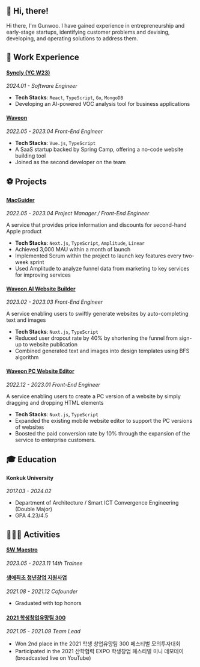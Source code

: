 ## 👋 Hi, there!
Hi there, I'm Gunwoo. I have gained experience in entrepreneurship and early-stage startups, identifying customer problems and devising, developing, and operating solutions to address them.

## 💼 Work Experience

#### [Syncly (YC W23)](https://syncly.app)
*2024.01 - Software Engineer*

- **Tech Stacks**: `React`, `TypeScript`, `Go`, `MongoDB`
- Developing an AI-powered VOC analysis tool for business applications

#### [Waveon](https://waveon.io)
*2022.05 - 2023.04 Front-End Engineer*

- **Tech Stacks**: `Vue.js`, `TypeScript`
- A SaaS startup backed by Spring Camp, offering a no-code website building tool
- Joined as the second developer on the team

## ⚽️ Projects

#### [MacGuider](https://github.com/gwbaik9717/macguider-frontend)
*2022.05 - 2023.04 Project Manager / Front-End Engineer*

A service that provides price information and discounts for second-hand Apple product

- **Tech Stacks**: `Next.js`, `TypeScript`, `Amplitude`, `Linear`
- Achieved 3,000 MAU within a month of launch
- Implemented Scrum within the project to launch key features every two-week sprint
- Used Amplitude to analyze funnel data from marketing to key services for  improving services

#### [Waveon AI Website Builder](https://www.waveon.io/)
*2023.02 - 2023.03 Front-End Engineer*

A service enabling users to swiftly generate websites by auto-completing text and images

- **Tech Stacks**: `Nuxt.js`, `TypeScript`
- Reduced user dropout rate by 40% by shortening the funnel from sign-up to website publication
- Combined generated text and images into design templates using BFS algorithm

#### [Waveon PC Website Editor](https://www.waveon.io/)
*2022.12 - 2023.01 Front-End Engineer*

A service enabling users to create a PC version of a website by simply dragging and dropping HTML elements

- **Tech Stacks**: `Nuxt.js`, `TypeScript`
- Expanded the existing mobile website editor to support the PC versions of websites
- Boosted the paid conversion rate by 10% through the expansion of the service to enterprise customers.

## 🎓 Education

#### Konkuk University
*2017.03 - 2024.02*
- Department of Architecture / Smart ICT Convergence Engineering (Double Major)  
- GPA 4.23/4.5  

## 🚴🏼‍♀️ Activities

#### [SW Maestro](https://www.swmaestro.org/sw/main/main.do) 
*2023.05 - 2023.11 14th Trainee*

#### [생애최초 청년창업 지원사업](https://www.kised.or.kr/menu.es?mid=a10205170000)
*2021.08 - 2021.12 Cofounder*

- Graduated with top honors

#### [2021 학생창업유망팀 300](http://www.u300.kr/)
*2021.05 - 2021.09 Team Lead*

- Won 2nd place in the 2021 학생 창업유망팀 300 페스티벌 모의투자대회
- Participated in the 2021 산학협력 EXPO 학생창업 페스티벌 미니 데모데이 (broadcasted live on YouTube)
